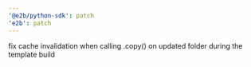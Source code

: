 ```yaml
---
'@e2b/python-sdk': patch
'e2b': patch
---
```


fix cache invalidation when calling .copy() on updated folder during the template build
